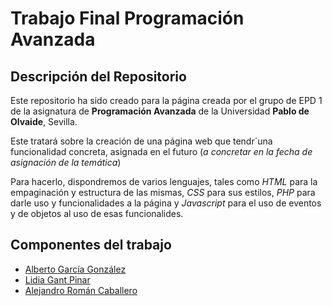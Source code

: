 # Trabajo Final Programación Avanzada

## Descripción del Repositorio

Este repositorio ha sido creado para la página creada por el grupo de EPD 1 de la asignatura de **Programación Avanzada** de la Universidad **Pablo de Olvaide**, Sevilla.

Este tratará sobre la creación de una página web que tendr´una funcionalidad concreta, asignada en el futuro (*a concretar en la fecha de asignación de la temática*)

Para hacerlo, dispondremos de varios lenguajes, tales como *HTML* para la empaginación y estructura de las mismas, *CSS* para sus estilos, *PHP* para darle uso y funcionalidades a la página y *Javascript* para el uso de eventos y de objetos al uso de esas funcionalides.

## Componentes del trabajo

* [Alberto García González](https://github.com/algargon99)
* [Lidia Gant Pinar](https://github.com/lganpin)
* [Alejandro Román Caballero](https://github.com/alejandro314)


